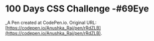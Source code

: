 # 100 Days CSS Challenge -#69Eye
 _A Pen created at CodePen.io. Original URL: [https://codepen.io/Anushka_Raj/pen/rRdZLB](https://codepen.io/Anushka_Raj/pen/rRdZLB).

 